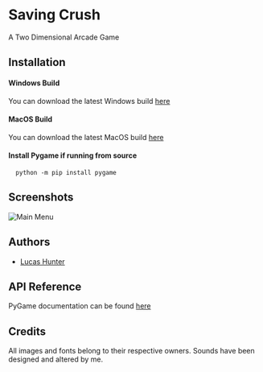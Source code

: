 
# Saving Crush

A Two Dimensional Arcade Game


## Installation

#### Windows Build

You can download the latest Windows build [here]()

#### MacOS Build

You can download the latest MacOS build [here]()

#### Install Pygame if running from source

```console
  python -m pip install pygame
```

## Screenshots

![Main Menu](https://user-images.githubusercontent.com/80433013/192170896-6f7030cf-0c0c-459e-83bf-3ead53d4d945.JPG)



## Authors

- [Lucas Hunter](https://www.github.com/lhunter3)


## API Reference

PyGame documentation can be found [here](https://www.pygame.org/docs/)


## Credits

All images and fonts belong to their respective owners. Sounds have been designed and altered by me.
